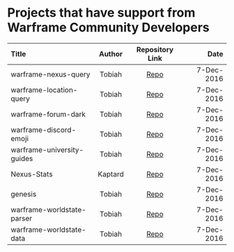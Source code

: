 # Projects that have support from Warframe Community Developers

Title | Author | Repository Link | Date |
:--- | :---: | :---: | -----:|
warframe-nexus-query | Tobiah | [Repo](https://github.com/aliasfalse/warframe-nexus-query) | 7-Dec-2016
warframe-location-query | Tobiah | [Repo](https://github.com/aliasfalse/warframe-location-query) | 7-Dec-2016
warframe-forum-dark | Tobiah | [Repo](https://github.com/Warframe-Community-Developers/warframe-forum-dark) | 7-Dec-2016
warframe-discord-emoji | Tobiah | [Repo](https://github.com/Warframe-Community-Developers/warframe-discord-emoji) | 7-Dec-2016
warframe-university-guides | Tobiah | [Repo](https://github.com/Warframe-Community-Developers/warframe-university-guides) | 7-Dec-2016
Nexus-Stats | Kaptard | [Repo](https://github.com/Kaptard/Nexus-Stats) | 7-Dec-2016
genesis | Tobiah | [Repo](https://github.com/aliasfalse/genesis) | 7-Dec-2016
warframe-worldstate-parser | Tobiah | [Repo](https://github.com/aliasfalse/warframe-worldstate-parser) | 7-Dec-2016
warframe-worldstate-data | Tobiah | [Repo](https://github.com/aliasfalse/warframe-worldstate-data) | 7-Dec-2016
